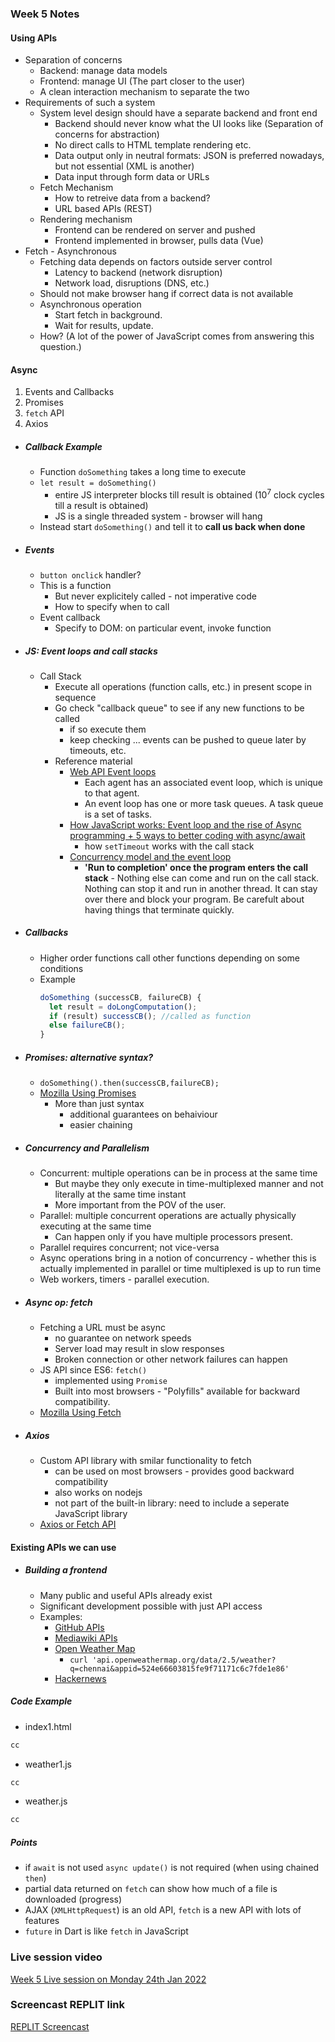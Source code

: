 ### Week 5 Notes

#### Using APIs 
* Separation of concerns
  - Backend: manage data models
  - Frontend: manage UI (The part closer to the user)
  - A clean interaction mechanism to separate the two
* Requirements of such a system
  - System level design should have a separate backend and front end 
    - Backend should never know what the UI looks like (Separation of concerns for abstraction)
    - No direct calls to HTML template rendering etc.
    - Data output only in neutral formats: JSON is preferred nowadays, but not essential (XML is another)
    - Data input through form data or URLs
  - Fetch Mechanism
    - How to retreive data from a backend?
    - URL based APIs (REST)
  - Rendering mechanism 
    - Frontend can be rendered on server and pushed
    - Frontend implemented in browser, pulls data (Vue)
* Fetch  - Asynchronous
  - Fetching data depends on factors outside server control
    - Latency to backend (network disruption)
    - Network load, disruptions (DNS, etc.)
  - Should not make browser hang if correct data is not available 
  - Asynchronous operation
    - Start fetch in background.
    - Wait for results, update.
  - How? (A lot of the power of JavaScript comes from answering this question.)
#### Async 
1. Events and Callbacks
2. Promises 
3. `fetch` API
4. Axios

* ##### Callback Example
  - Function `doSomething` takes a long time to execute
  - `let result = doSomething()`
    - entire JS interpreter blocks till result is obtained (10<sup>7</sup> clock cycles till a result is obtained)
    - JS is a single threaded system - browser will hang
  - Instead start `doSomething()` and tell it to **call us back when done** 
* ##### Events
  - `button onclick` handler? 
  - This is a function
    - But never explicitely called - not imperative code
    - How to specify when to call
  - Event callback
    - Specify to DOM: on particular event, invoke function
* ##### JS: Event loops and call stacks
  - Call Stack
    - Execute all operations (function calls, etc.) in present scope in sequence
    - Go check "callback queue" to see if any new functions to be called 
      - if so execute them
      - keep checking ... events can be pushed to queue later by timeouts, etc.
    - Reference material 
      - [Web API Event loops](https://html.spec.whatwg.org/multipage/webappapis.html#event-loops)
        - Each agent has an associated event loop, which is unique to that agent.
        - An event loop has one or more task queues. A task queue is a set of tasks.
      - [How JavaScript works: Event loop and the rise of Async programming + 5 ways to better coding with async/await](https://blog.sessionstack.com/how-javascript-works-event-loop-and-the-rise-of-async-programming-5-ways-to-better-coding-with-2f077c4438b5)
          - how `setTimeout` works with the call stack
      - [Concurrency model and the event loop](https://developer.mozilla.org/en-US/docs/Web/JavaScript/EventLoop)
          - **'Run to completion' once the program enters the call stack** - Nothing else can come and run on the call stack. Nothing can stop it and run in another thread. It can stay over there and block your program. Be carefult about having things that terminate quickly.

* ##### Callbacks
  - Higher order functions call other functions depending on some conditions
  - Example
      ```javascript
      doSomething (successCB, failureCB) {
        let result = doLongComputation();
        if (result) successCB(); //called as function
        else failureCB();
      }
      
      ```
* ##### Promises: alternative syntax?
  - `doSomething().then(successCB,failureCB);`
  - [Mozilla Using Promises](https://developer.mozilla.org/en-US/docs/Web/JavaScript/Guide/Using_promises)
    - More than just syntax
      - additional guarantees on behaiviour
      - easier chaining

* ##### Concurrency and Parallelism
  - Concurrent: multiple operations can be in process at the same time 
    - But maybe they only execute in time-multiplexed manner and not literally at the same time instant
    - More important from the POV of the user.
  - Parallel: multiple concurrent operations are actually physically executing at the same time 
    - Can happen only if you have multiple processors present.
  - Parallel requires concurrent; not vice-versa
  - Async operations bring in a notion of concurrency - whether this is actually implemented in parallel or time multiplexed is up to run time 
  - Web workers, timers - parallel execution. 
* ##### Async op: fetch
  - Fetching a URL must be async
    - no guarantee on network speeds
    - Server load may result in slow responses
    - Broken connection or other network failures can happen 
  - JS API since ES6: `fetch()`
    - implemented using `Promise`
    - Built into most browsers - "Polyfills" available for backward compatibility.
  - [Mozilla Using Fetch](https://developer.mozilla.org/en-US/docs/Web/API/Fetch_API/Using_Fetch) 
* ##### Axios
  - Custom API library with smilar functionality to fetch
    - can be used on most browsers - provides good backward compatibility
    - also works on nodejs
    - not part of the built-in library: need to include a seperate JavaScript library
  - [Axios or Fetch API](https://blog.logrocket.com/axios-or-fetch-api/)

#### Existing APIs we can use

* ##### Building a frontend 
  - Many public and useful APIs already exist
  - Significant development possible with just API access
  - Examples:
    - [GitHub APIs](https://api.github.com/)
    - [Mediawiki APIs](https://www.mediawiki.org/wiki/API:Main_page)
    - [Open Weather Map](https://openweathermap.org/api)
      - `curl 'api.openweathermap.org/data/2.5/weather?q=chennai&appid=524e66603815fe9f71171c6c7fde1e86'`
    - [Hackernews](https://hacker-news.firebaseio.com/v0/item/8863.json?print=pretty)
##### Code Example
  - index1.html
  ```html
  cc
  ```
  - weather1.js
  ```javascript
  cc
  ```
  - weather.js
  ```javascript
  cc
  ```
##### Points
* if `await` is not used `async update()` is not required (when using chained `then`)
* partial data returned on `fetch` can show how much of a file is downloaded (progress)
* AJAX (`XMLHttpRequest`) is an old API, `fetch` is a new API with lots of features
* `future` in Dart is like `fetch` in JavaScript

### Live session video
[Week 5 Live session on Monday 24th Jan 2022](https://www.youtube.com/watch?v=1AeOkI5CzSs)

### Screencast REPLIT link
[REPLIT Screencast](https://replit.com/@constitution/MAD2Week5Screencasts)
